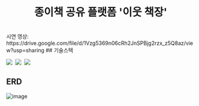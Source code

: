 <h1 align="center">종이책 공유 플랫폼 '이웃 책장'</h1><br>
시연 영상: https://drive.google.com/file/d/1Vzg5369n06cRh2JnSPBjg2rzx_z5Q8az/view?usp=sharing
## 기술스택
<p>
  <img src="https://img.shields.io/badge/-SpringBoot-blue"/>&nbsp
  <img src="https://img.shields.io/badge/-JPA-red"/>&nbsp
  <img src="https://img.shields.io/badge/-Oracle-yellow"/>&nbsp
</p>

## ERD
  ![image](https://user-images.githubusercontent.com/66463773/231548087-e18c72ce-c061-4a24-87ee-f5c6860eacfa.png)

